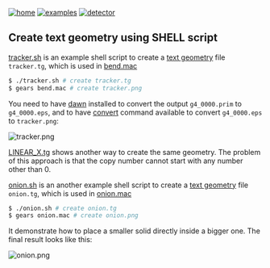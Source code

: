 [![home](https://img.shields.io/badge/gears-home-blue?style=flat)](../../..)
[![examples](https://img.shields.io/badge/gears-examples-green?style=flat)](../..)
[![detector](https://img.shields.io/badge/examples-detector-orange?style=flat)](..)

## Create text geometry using SHELL script

[tracker.sh](tracker.sh) is an example shell script to create a [text geometry][tg] file `tracker.tg`, which is used in [bend.mac](bend.mac)

```sh
$ ./tracker.sh # create tracker.tg
$ gears bend.mac # create tracker.png
```

You need to have [dawn][] installed to convert the output `g4_0000.prim` to `g4_0000.eps`, and to have [convert][] command available to convert `g4_0000.eps` to `tracker.png`:

![tracker.png](tracker.png)

[LINEAR_X.tg](LINEAR_X.tg) shows another way to create the same geometry. The problem of this approach is that the copy number cannot start with any number other than 0.

[onion.sh](onion.sh) is an another example shell script to create a [text geometry][tg] file `onion.tg`, which is used in [onion.mac](onion.mac)

```sh
$ ./onion.sh # create onion.tg
$ gears onion.mac # create onion.png
```

It demonstrate how to place a smaller solid directly inside a bigger one. The final result looks like this:

![onion.png](onion.png)

[tg]: http://geant4-userdoc.web.cern.ch/geant4-userdoc/UsersGuides/ForApplicationDeveloper/html/Detector/Geometry/geomASCII.html
[dawn]:https://geant4.kek.jp/~tanaka/DAWN/About_DAWN.html
[convert]:https://imagemagick.org/script/convert.php
